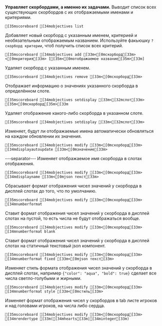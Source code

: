 **Управляет скорбордами, а именно их задачами.**
Выводит список всех существующих скорбордов с их отображаемыми именами и критериями.
```ansi
[35mscoreboard [34mobjectives list
```
Добавляет новый скорборд с указанным именем, критерией и необязательным отображаемым названием. Используйте факьюшку `?скорборд критерии`, чтоб получить список всех критерий.
```ansi
[35mscoreboard [34mobjectives add [33m<[0mскорборд[33m> <[0mкритерия[33m> [[35m<[0mотображаемое название[35m>[33m]
```
Удаляет скорборд с указанным именем.
```ansi
[35mscoreboard [34mobjectives remove [33m<[0mскорборд[33m>
```
Отображает информацию о значениях указанного скорборда в определённом слоте. 
```ansi
[35mscoreboard [34mobjectives setdisplay [33m<[32mслот[33m> [35m<[0mскорборд[35m>[33m
```
Удаляет отображение какого-либо скорборда в указанном слоте.
```ansi
[35mscoreboard [34mobjectives setdisplay [33m<[32mслот[33m>
```
Изменяет, будут ли отображаемые имена автоматически обновляться на каждом обновлении их значения.
```ansi
[35mscoreboard [34mobjectives modify [33m<[0mскорборд[33m> [34mdisplayautoupdate [33m<[0mзначение[33m>
```
---separator---
Изменяет отображаемое имя скорборда в слотах отображения.
```ansi
[35mscoreboard [34mobjectives modify [33m<[0mскорборд[33m> [34mdisplayname [33m<[0mjson текст[33m>
```
Сбрасывает формат отображения чисел значений у скорборда в дисплей слотах до того, что по умолчанию.
```ansi
[35mscoreboard [34mobjectives modify [33m<[0mскорборд[33m> [34mnumberformat
```
Ставит формат отображения чисел значений у скорборда в дисплей слотах на пустой, то есть числа не будут отображаться вообще.
```ansi
[35mscoreboard [34mobjectives modify [33m<[0mскорборд[33m> [34mnumberformat blank
```
Ставит формат отображения чисел значений у скорборда в дисплей слотах на статичный текстовый json компонент.
```ansi
[35mscoreboard [34mobjectives modify [33m<[0mскорборд[33m> [34mnumberformat fixed [33m<[0mjson текст[33m>
```
Изменяет стиль формата отображения чисел значений у скорборда в дисплей слотах, например `{"color": "aqua", "bold": true}` сделает все числа светло-голубыми и жирными.
```ansi
[35mscoreboard [34mobjectives modify [33m<[0mскорборд[33m> [34mnumberformat style [33m<[0mстиль[33m>
```
Изменяет формат отображения чисел у скорбордов в tab листе игроков и над головами игроков, на числа либо сердца.
```ansi
[35mscoreboard [34mobjectives modify [33m<[0mскорборд[33m> [34mrendertype [33m([34mhearts[33m|[34minteger[33m)
```